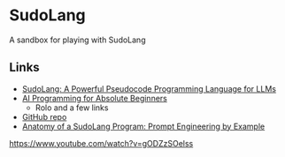 # SudoLang

A sandbox for playing with SudoLang

## Links

- [SudoLang: A Powerful Pseudocode Programming Language for LLMs](https://medium.com/javascript-scene/sudolang-a-powerful-pseudocode-programming-language-for-llms-d64d42aa719b)
- [AI Programming for Absolute Beginners](https://medium.com/javascript-scene/ai-programming-for-absolute-beginners-16ac3fc6dea6)
  - Rolo and a few links
- [GitHub repo](https://github.com/paralleldrive/sudolang-llm-support/blob/main/sudolang.sudo.md)
- [Anatomy of a SudoLang Program: Prompt Engineering by Example](https://medium.com/javascript-scene/anatomy-of-a-sudolang-program-prompt-engineering-by-example-f7a7b65263bc)

<https://www.youtube.com/watch?v=gODZzSOelss>
